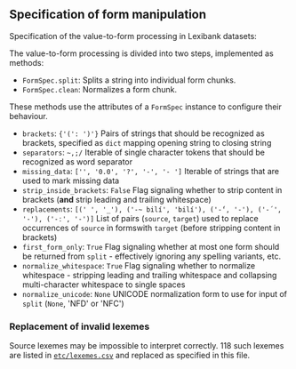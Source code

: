 ## Specification of form manipulation


Specification of the value-to-form processing in Lexibank datasets:

The value-to-form processing is divided into two steps, implemented as methods:
- `FormSpec.split`: Splits a string into individual form chunks.
- `FormSpec.clean`: Normalizes a form chunk.

These methods use the attributes of a `FormSpec` instance to configure their behaviour.
- `brackets`: `{'(': ')'}`
  Pairs of strings that should be recognized as brackets, specified as `dict` mapping opening string to closing string
- `separators`: `~,;/`
  Iterable of single character tokens that should be recognized as word separator
- `missing_data`: `['', '0.0', '?', '-', '- ']`
  Iterable of strings that are used to mark missing data
- `strip_inside_brackets`: `False`
  Flag signaling whether to strip content in brackets (**and** strip leading and trailing whitespace)
- `replacements`: `[(' ', '_'), ('-~ bilí', 'bilí'), ('-́', '-'), ('-´', '-'), ('-ː', '-')]`
  List of pairs (`source`, `target`) used to replace occurrences of `source` in formswith `target` (before stripping content in brackets)
- `first_form_only`: `True`
  Flag signaling whether at most one form should be returned from `split` - effectively ignoring any spelling variants, etc.
- `normalize_whitespace`: `True`
  Flag signaling whether to normalize whitespace - stripping leading and trailing whitespace and collapsing multi-character whitespace to single spaces
- `normalize_unicode`: `None`
  UNICODE normalization form to use for input of `split` (`None`, 'NFD' or 'NFC')

### Replacement of invalid lexemes

Source lexemes may be impossible to interpret correctly. 118 such lexemes are listed
in [`etc/lexemes.csv`](etc/lexemes.csv) and replaced as specified in this file.
